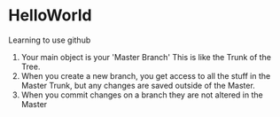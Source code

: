 # HelloWorld
Learning to use github

1) Your main object is your 'Master Branch' This is like the Trunk of the Tree. 
2) When you create a new branch, you get access to all the stuff in the Master Trunk, but any changes are saved outside of the Master. 
3) When you commit changes on a branch they are not altered in the Master

